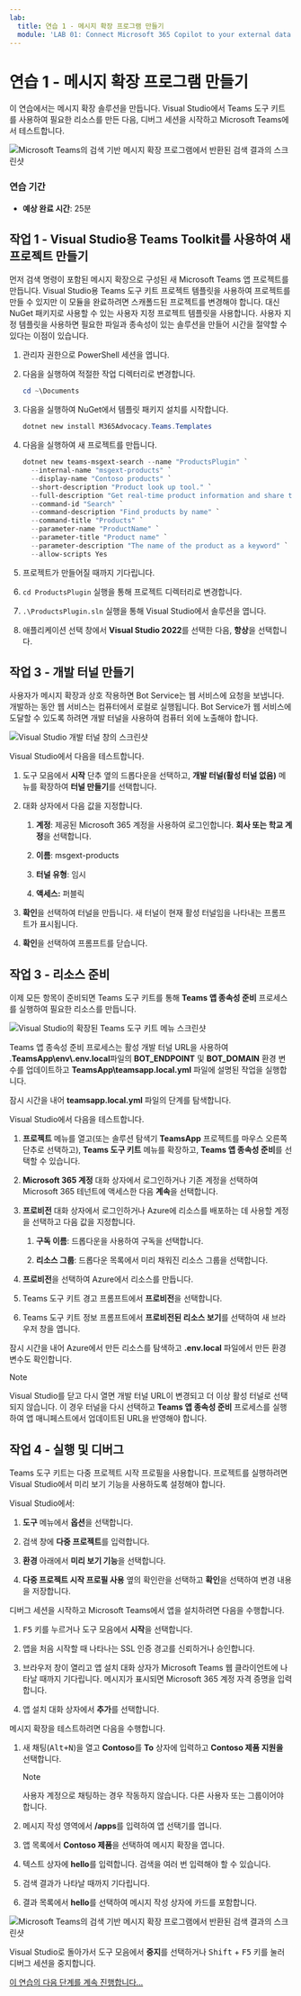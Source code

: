 ```yaml
---
lab:
  title: 연습 1 - 메시지 확장 프로그램 만들기
  module: 'LAB 01: Connect Microsoft 365 Copilot to your external data in real-time with message extension plugins built with .NET and Visual Studio'
---
```


# 연습 1 - 메시지 확장 프로그램 만들기

이 연습에서는 메시지 확장 솔루션을 만듭니다. Visual Studio에서 Teams 도구 키트를 사용하여 필요한 리소스를 만든 다음, 디버그 세션을 시작하고 Microsoft Teams에서 테스트합니다.

![Microsoft Teams의 검색 기반 메시지 확장 프로그램에서 반환된 검색 결과의 스크린샷](../media/1-search-results.png)

### 연습 기간

  - **예상 완료 시간**: 25분

## 작업 1 - Visual Studio용 Teams Toolkit를 사용하여 새 프로젝트 만들기

먼저 검색 명령이 포함된 메시지 확장으로 구성된 새 Microsoft Teams 앱 프로젝트를 만듭니다. Visual Studio용 Teams 도구 키트 프로젝트 템플릿을 사용하여 프로젝트를 만들 수 있지만 이 모듈을 완료하려면 스캐폴드된 프로젝트를 변경해야 합니다. 대신 NuGet 패키지로 사용할 수 있는 사용자 지정 프로젝트 템플릿을 사용합니다. 사용자 지정 템플릿을 사용하면 필요한 파일과 종속성이 있는 솔루션을 만들어 시간을 절약할 수 있다는 이점이 있습니다.

1. 관리자 권한으로 PowerShell 세션을 엽니다.

1. 다음을 실행하여 적절한 작업 디렉터리로 변경합니다.

    ```Powershell
    cd ~\Documents
    ```

1. 다음을 실행하여 NuGet에서 템플릿 패키지 설치를 시작합니다.

    ```PowerShell
    dotnet new install M365Advocacy.Teams.Templates
    ```

1. 다음을 실행하여 새 프로젝트를 만듭니다.

    ```PowerShell
    dotnet new teams-msgext-search --name "ProductsPlugin" `
      --internal-name "msgext-products" `
      --display-name "Contoso products" `
      --short-description "Product look up tool." `
      --full-description "Get real-time product information and share them in a conversation." `
      --command-id "Search" `
      --command-description "Find products by name" `
      --command-title "Products" `
      --parameter-name "ProductName" `
      --parameter-title "Product name" `
      --parameter-description "The name of the product as a keyword" `
      --allow-scripts Yes
    ```

1. 프로젝트가 만들어질 때까지 기다립니다.

1. `cd ProductsPlugin` 실행을 통해 프로젝트 디렉터리로 변경합니다.

1. `.\ProductsPlugin.sln` 실행을 통해 Visual Studio에서 솔루션을 엽니다.

1. 애플리케이션 선택 창에서 **Visual Studio 2022**를 선택한 다음, **항상**을 선택합니다.

## 작업 3 - 개발 터널 만들기

사용자가 메시지 확장과 상호 작용하면 Bot Service는 웹 서비스에 요청을 보냅니다. 개발하는 동안 웹 서비스는 컴퓨터에서 로컬로 실행됩니다. Bot Service가 웹 서비스에 도달할 수 있도록 하려면 개발 터널을 사용하여 컴퓨터 외에 노출해야 합니다.

![Visual Studio 개발 터널 창의 스크린샷](../media/14-select-dev-tunnel.png)

Visual Studio에서 다음을 테스트합니다.

1. 도구 모음에서 **시작** 단추 옆의 드롭다운을 선택하고, **개발 터널(활성 터널 없음)** 메뉴를 확장하여 **터널 만들기**를 선택합니다.

1. 대화 상자에서 다음 값을 지정합니다.

    1. **계정**: 제공된 Microsoft 365 계정을 사용하여 로그인합니다. **회사 또는 학교 계정**을 선택합니다.

    1. **이름**: msgext-products

    1. **터널 유형**: 임시

    1. **액세스:** 퍼블릭

1. **확인**을 선택하여 터널을 만듭니다. 새 터널이 현재 활성 터널임을 나타내는 프롬프트가 표시됩니다.

1. **확인**을 선택하여 프롬프트를 닫습니다.

## 작업 3 - 리소스 준비

이제 모든 항목이 준비되면 Teams 도구 키트를 통해 **Teams 앱 종속성 준비** 프로세스를 실행하여 필요한 리소스를 만듭니다.

![Visual Studio의 확장된 Teams 도구 키트 메뉴 스크린샷](../media/15-prepare-teams-app-dependencies.png)

Teams 앱 종속성 준비 프로세스는 활성 개발 터널 URL을 사용하여 .**TeamsApp\\env\\.env.local**파일의 **BOT_ENDPOINT** 및 **BOT_DOMAIN** 환경 변수를 업데이트하고 **TeamsApp\\teamsapp.local.yml** 파일에 설명된 작업을 실행합니다.

잠시 시간을 내어 **teamsapp.local.yml** 파일의 단계를 탐색합니다.

Visual Studio에서 다음을 테스트합니다.

1. **프로젝트** 메뉴를 열고(또는 솔루션 탐색기 **TeamsApp** 프로젝트를 마우스 오른쪽 단추로 선택하고), **Teams 도구 키트** 메뉴를 확장하고, **Teams 앱 종속성 준비**를 선택할 수 있습니다.

1. **Microsoft 365 계정** 대화 상자에서 로그인하거나 기존 계정을 선택하여 Microsoft 365 테넌트에 액세스한 다음 **계속**을 선택합니다.

1. **프로비전** 대화 상자에서 로그인하거나 Azure에 리소스를 배포하는 데 사용할 계정을 선택하고 다음 값을 지정합니다.

      1. **구독 이름**: 드롭다운을 사용하여 구독을 선택합니다.

      1. **리소스 그룹**: 드롭다운 목록에서 미리 채워진 리소스 그룹을 선택합니다.

1. **프로비전**을 선택하여 Azure에서 리소스를 만듭니다.

1. Teams 도구 키트 경고 프롬프트에서 **프로비전**을 선택합니다.

1. Teams 도구 키트 정보 프롬프트에서 **프로비전된 리소스 보기**를 선택하여 새 브라우저 창을 엽니다.

잠시 시간을 내어 Azure에서 만든 리소스를 탐색하고 **.env.local** 파일에서 만든 환경 변수도 확인합니다.

> [!NOTE]
> Visual Studio를 닫고 다시 열면 개발 터널 URL이 변경되고 더 이상 활성 터널로 선택되지 않습니다. 이 경우 터널을 다시 선택하고 **Teams 앱 종속성 준비** 프로세스를 실행하여 앱 매니페스트에서 업데이트된 URL을 반영해야 합니다.

## 작업 4 - 실행 및 디버그

Teams 도구 키트는 다중 프로젝트 시작 프로필을 사용합니다. 프로젝트를 실행하려면 Visual Studio에서 미리 보기 기능을 사용하도록 설정해야 합니다.

Visual Studio에서:

1. **도구** 메뉴에서 **옵션**을 선택합니다.

1. 검색 창에 **다중 프로젝트**를 입력합니다.

1. **환경** 아래에서 **미리 보기 기능**을 선택합니다.

1. **다중 프로젝트 시작 프로필 사용** 옆의 확인란을 선택하고 **확인**을 선택하여 변경 내용을 저장합니다.

디버그 세션을 시작하고 Microsoft Teams에서 앱을 설치하려면 다음을 수행합니다.

1. <kbd>F5</kbd> 키를 누르거나 도구 모음에서 **시작**을 선택합니다.

1. 앱을 처음 시작할 때 나타나는 SSL 인증 경고를 신뢰하거나 승인합니다.

1. 브라우저 창이 열리고 앱 설치 대화 상자가 Microsoft Teams 웹 클라이언트에 나타날 때까지 기다립니다. 메시지가 표시되면 Microsoft 365 계정 자격 증명을 입력합니다.

1. 앱 설치 대화 상자에서 **추가**를 선택합니다.

메시지 확장을 테스트하려면 다음을 수행합니다.

1. 새 채팅(<kbd>Alt+N</kbd>)을 열고 **Contoso**를 **To** 상자에 입력하고 **Contoso 제품 지원을** 선택합니다.

    > [!NOTE]
    > 사용자 계정으로 채팅하는 경우 작동하지 않습니다. 다른 사용자 또는 그룹이어야 합니다.

1. 메시지 작성 영역에서 **/apps**를 입력하여 앱 선택기를 엽니다.

1. 앱 목록에서 **Contoso 제품**을 선택하여 메시지 확장을 엽니다.

1. 텍스트 상자에 **hello**를 입력합니다. 검색을 여러 번 입력해야 할 수 있습니다.

1. 검색 결과가 나타날 때까지 기다립니다.

1. 결과 목록에서 **hello**를 선택하여 메시지 작성 상자에 카드를 포함합니다.

![Microsoft Teams의 검색 기반 메시지 확장 프로그램에서 반환된 검색 결과의 스크린샷](../media/1-search-results.png)

Visual Studio로 돌아가서 도구 모음에서 **중지**를 선택하거나 <kbd>Shift</kbd> + <kbd>F5</kbd> 키를 눌러 디버그 세션을 중지합니다.

[이 연습의 다음 단계를 계속 진행합니다...](./3-exercise-add-single-sign-on.md)